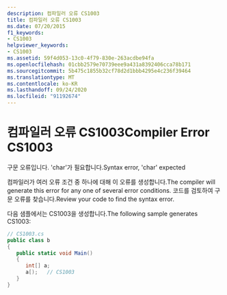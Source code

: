 ```yaml
---
description: 컴파일러 오류 CS1003
title: 컴파일러 오류 CS1003
ms.date: 07/20/2015
f1_keywords:
- CS1003
helpviewer_keywords:
- CS1003
ms.assetid: 59f4d053-13c0-4f79-830e-263acdbe94fa
ms.openlocfilehash: 01cbb2579e70739eee9a431a8392406cca78b171
ms.sourcegitcommit: 5b475c1855b32cf78d2d1bbb4295e4c236f39464
ms.translationtype: MT
ms.contentlocale: ko-KR
ms.lasthandoff: 09/24/2020
ms.locfileid: "91192674"
---
```

# <a name="compiler-error-cs1003"></a><span data-ttu-id="9c683-103">컴파일러 오류 CS1003</span><span class="sxs-lookup"><span data-stu-id="9c683-103">Compiler Error CS1003</span></span>

<span data-ttu-id="9c683-104">구문 오류입니다. 'char'가 필요합니다.</span><span class="sxs-lookup"><span data-stu-id="9c683-104">Syntax error, 'char' expected</span></span>  
  
 <span data-ttu-id="9c683-105">컴파일러가 여러 오류 조건 중 하나에 대해 이 오류를 생성합니다.</span><span class="sxs-lookup"><span data-stu-id="9c683-105">The compiler will generate this error for any one of several error conditions.</span></span> <span data-ttu-id="9c683-106">코드를 검토하여 구문 오류를 찾습니다.</span><span class="sxs-lookup"><span data-stu-id="9c683-106">Review your code to find the syntax error.</span></span>  
  
 <span data-ttu-id="9c683-107">다음 샘플에서는 CS1003을 생성합니다.</span><span class="sxs-lookup"><span data-stu-id="9c683-107">The following sample generates CS1003:</span></span>  
  
```csharp  
// CS1003.cs  
public class b  
{  
   public static void Main()  
   {  
      int[] a;  
      a[);   // CS1003  
   }  
}  
```
